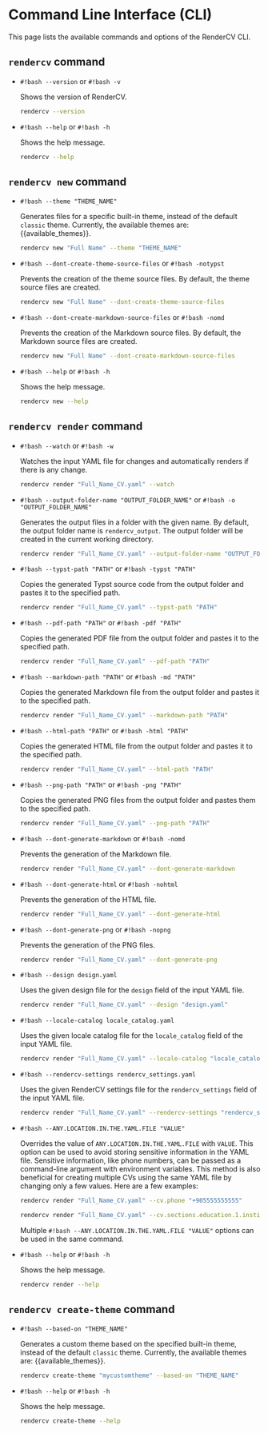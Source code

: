 # Command Line Interface (CLI)

This page lists the available commands and options of the RenderCV CLI.

## `rendercv` command

- `#!bash --version` or `#!bash -v`

    Shows the version of RenderCV.

    ```bash
    rendercv --version
    ```

- `#!bash --help` or `#!bash -h`
    
    Shows the help message.

    ```bash
    rendercv --help
    ```

## `rendercv new` command

- `#!bash --theme "THEME_NAME"`

    Generates files for a specific built-in theme, instead of the default `classic` theme. Currently, the available themes are: {{available_themes}}.

    ```bash
    rendercv new "Full Name" --theme "THEME_NAME" 
    ```

- `#!bash --dont-create-theme-source-files` or `#!bash -notypst`

    Prevents the creation of the theme source files. By default, the theme source files are created.

    ```bash
    rendercv new "Full Name" --dont-create-theme-source-files
    ```

- `#!bash --dont-create-markdown-source-files` or `#!bash -nomd`

    Prevents the creation of the Markdown source files. By default, the Markdown source files are created.

    ```bash
    rendercv new "Full Name" --dont-create-markdown-source-files
    ```

- `#!bash --help` or `#!bash -h`

    Shows the help message.

    ```bash
    rendercv new --help
    ```


## `rendercv render` command

- `#!bash --watch` or `#!bash -w`

    Watches the input YAML file for changes and automatically renders if there is any change.

    ```bash
    rendercv render "Full_Name_CV.yaml" --watch
    ```

- `#!bash --output-folder-name "OUTPUT_FOLDER_NAME"` or `#!bash -o "OUTPUT_FOLDER_NAME"`

    Generates the output files in a folder with the given name. By default, the output folder name is `rendercv_output`. The output folder will be created in the current working directory.

    ```bash
    rendercv render "Full_Name_CV.yaml" --output-folder-name "OUTPUT_FOLDER_NAME"
    ```

- `#!bash --typst-path "PATH"` or `#!bash -typst "PATH"`

    Copies the generated Typst source code from the output folder and pastes it to the specified path.

    ```bash
    rendercv render "Full_Name_CV.yaml" --typst-path "PATH"
    ```

- `#!bash --pdf-path "PATH"` or `#!bash -pdf "PATH"`

    Copies the generated PDF file from the output folder and pastes it to the specified path.

    ```bash
    rendercv render "Full_Name_CV.yaml" --pdf-path "PATH"
    ```

- `#!bash --markdown-path "PATH"` or `#!bash -md "PATH"`

    Copies the generated Markdown file from the output folder and pastes it to the specified path.

    ```bash
    rendercv render "Full_Name_CV.yaml" --markdown-path "PATH"
    ```

- `#!bash --html-path "PATH"` or `#!bash -html "PATH"`

    Copies the generated HTML file from the output folder and pastes it to the specified path.

    ```bash
    rendercv render "Full_Name_CV.yaml" --html-path "PATH"
    ```

- `#!bash --png-path "PATH"` or `#!bash -png "PATH"`

    Copies the generated PNG files from the output folder and pastes them to the specified path.

    ```bash
    rendercv render "Full_Name_CV.yaml" --png-path "PATH"
    ```

- `#!bash --dont-generate-markdown` or `#!bash -nomd`

    Prevents the generation of the Markdown file.

    ```bash
    rendercv render "Full_Name_CV.yaml" --dont-generate-markdown
    ```

- `#!bash --dont-generate-html` or `#!bash -nohtml`

    Prevents the generation of the HTML file.

    ```bash
    rendercv render "Full_Name_CV.yaml" --dont-generate-html
    ```

- `#!bash --dont-generate-png` or `#!bash -nopng`

    Prevents the generation of the PNG files.

    ```bash
    rendercv render "Full_Name_CV.yaml" --dont-generate-png
    ```
- `#!bash --design design.yaml`
   
    Uses the given design file for the `design` field of the input YAML file.

    ```bash
    rendercv render "Full_Name_CV.yaml" --design "design.yaml"
    ```

- `#!bash --locale-catalog locale_catalog.yaml`
   
    Uses the given locale catalog file for the `locale_catalog` field of the input YAML file.

    ```bash
    rendercv render "Full_Name_CV.yaml" --locale-catalog "locale_catalog.yaml"
    ```

- `#!bash --rendercv-settings rendercv_settings.yaml`
   
    Uses the given RenderCV settings file for the `rendercv_settings` field of the input YAML file.

    ```bash
    rendercv render "Full_Name_CV.yaml" --rendercv-settings "rendercv_settings.yaml"
    ```

- `#!bash --ANY.LOCATION.IN.THE.YAML.FILE "VALUE"`

    Overrides the value of `ANY.LOCATION.IN.THE.YAML.FILE` with `VALUE`. This option can be used to avoid storing sensitive information in the YAML file. Sensitive information, like phone numbers, can be passed as a command-line argument with environment variables. This method is also beneficial for creating multiple CVs using the same YAML file by changing only a few values. Here are a few examples:

    ```bash
    rendercv render "Full_Name_CV.yaml" --cv.phone "+905555555555"
    ```

    ```bash
    rendercv render "Full_Name_CV.yaml" --cv.sections.education.1.institution "Your University"
    ```

    Multiple `#!bash --ANY.LOCATION.IN.THE.YAML.FILE "VALUE"` options can be used in the same command.

- `#!bash --help` or `#!bash -h`

    Shows the help message.

    ```bash
    rendercv render --help
    ```

## `rendercv create-theme` command

- `#!bash --based-on "THEME_NAME"`

    Generates a custom theme based on the specified built-in theme, instead of the default `classic` theme. Currently, the available themes are: {{available_themes}}. 
    
    ```bash
    rendercv create-theme "mycustomtheme" --based-on "THEME_NAME"
    ```

- `#!bash --help` or `#!bash -h`

    Shows the help message.

    ```bash
    rendercv create-theme --help
    ```
